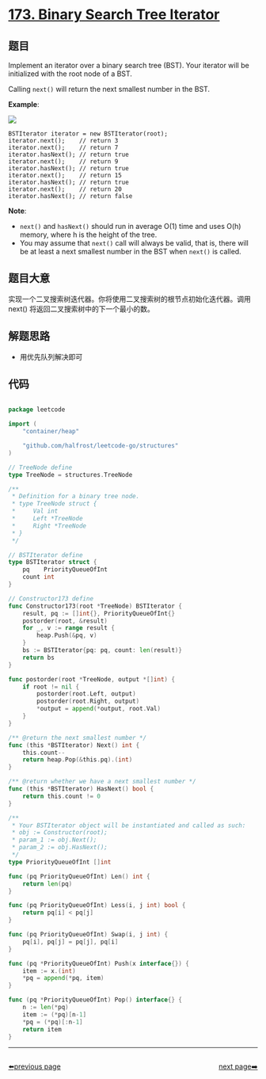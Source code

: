 # [173. Binary Search Tree Iterator](https://leetcode.com/problems/binary-search-tree-iterator/)


## 题目

Implement an iterator over a binary search tree (BST). Your iterator will be initialized with the root node of a BST.

Calling `next()` will return the next smallest number in the BST.

**Example**:

![](https://assets.leetcode.com/uploads/2018/12/25/bst-tree.png)

    BSTIterator iterator = new BSTIterator(root);
    iterator.next();    // return 3
    iterator.next();    // return 7
    iterator.hasNext(); // return true
    iterator.next();    // return 9
    iterator.hasNext(); // return true
    iterator.next();    // return 15
    iterator.hasNext(); // return true
    iterator.next();    // return 20
    iterator.hasNext(); // return false

**Note**:

- `next()` and `hasNext()` should run in average O(1) time and uses O(h) memory, where h is the height of the tree.
- You may assume that `next()` call will always be valid, that is, there will be at least a next smallest number in the BST when `next()` is called.


## 题目大意

实现一个二叉搜索树迭代器。你将使用二叉搜索树的根节点初始化迭代器。调用 next() 将返回二叉搜索树中的下一个最小的数。

## 解题思路

- 用优先队列解决即可



## 代码

```go

package leetcode

import (
	"container/heap"

	"github.com/halfrost/leetcode-go/structures"
)

// TreeNode define
type TreeNode = structures.TreeNode

/**
 * Definition for a binary tree node.
 * type TreeNode struct {
 *     Val int
 *     Left *TreeNode
 *     Right *TreeNode
 * }
 */

// BSTIterator define
type BSTIterator struct {
	pq    PriorityQueueOfInt
	count int
}

// Constructor173 define
func Constructor173(root *TreeNode) BSTIterator {
	result, pq := []int{}, PriorityQueueOfInt{}
	postorder(root, &result)
	for _, v := range result {
		heap.Push(&pq, v)
	}
	bs := BSTIterator{pq: pq, count: len(result)}
	return bs
}

func postorder(root *TreeNode, output *[]int) {
	if root != nil {
		postorder(root.Left, output)
		postorder(root.Right, output)
		*output = append(*output, root.Val)
	}
}

/** @return the next smallest number */
func (this *BSTIterator) Next() int {
	this.count--
	return heap.Pop(&this.pq).(int)
}

/** @return whether we have a next smallest number */
func (this *BSTIterator) HasNext() bool {
	return this.count != 0
}

/**
 * Your BSTIterator object will be instantiated and called as such:
 * obj := Constructor(root);
 * param_1 := obj.Next();
 * param_2 := obj.HasNext();
 */
type PriorityQueueOfInt []int

func (pq PriorityQueueOfInt) Len() int {
	return len(pq)
}

func (pq PriorityQueueOfInt) Less(i, j int) bool {
	return pq[i] < pq[j]
}

func (pq PriorityQueueOfInt) Swap(i, j int) {
	pq[i], pq[j] = pq[j], pq[i]
}

func (pq *PriorityQueueOfInt) Push(x interface{}) {
	item := x.(int)
	*pq = append(*pq, item)
}

func (pq *PriorityQueueOfInt) Pop() interface{} {
	n := len(*pq)
	item := (*pq)[n-1]
	*pq = (*pq)[:n-1]
	return item
}

```



----------------------------------------------
<div style="display: flex;justify-content: space-between;align-items: center;">
<p><a href="https://books.halfrost.com/leetcode/ChapterFour/0100~0199/0172.Factorial-Trailing-Zeroes/">⬅️previous page</a></p>
<p><a href="https://books.halfrost.com/leetcode/ChapterFour/0100~0199/0174.Dungeon-Game/">next page➡️</a></p>
</div>
